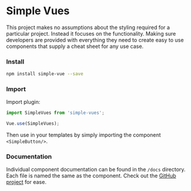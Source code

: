 # Simple Vues

This project makes no assumptions about the styling required for a particular project. Instead it focuses on the functionality. Making sure developers are provided with everything they need to create easy to use components that supply a cheat sheet for any use case.

### Install

```bash
npm install simple-vue --save
```

### Import

Import plugin:

```javascript
import SimpleVues from 'simple-vues';

Vue.use(SimpleVues);
```

Then use in your templates by simply importing the component `<SimpleButton/>`.

### Documentation

Individual component documentation can be found in the `/docs` directory. Each file is named the same as the component. Check out the [GitHub project](https://github.com/hipkiss91/simple-vue) for ease.
